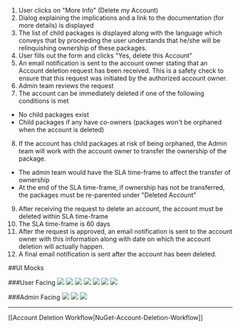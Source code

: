1. User clicks on "More Info" (Delete my Account)
2. Dialog explaining the implications and a link to the documentation (for more details) is displayed
3. The list of child packages is displayed along with the language which conveys that by proceeding the user understands that he/she will be relinquishing ownership of these packages.
4. User fills out the form and clicks "Yes, delete this Account"
5. An email notification is sent to the account owner stating that an Account deletion request has been received. This is a safety check to ensure that this request was initiated by the authorized account owner.
6. Admin team reviews the request
7. The account can be immediately deleted if one of the following conditions is met
 * No child packages exist
 * Child packages if any have co-owners (packages won't be orphaned when the account is deleted)
8. If the account has child packages at risk of being orphaned, the Admin team will work with the account owner to transfer the ownership of the package.
 * The admin team would have the SLA time-frame to affect the transfer of ownership
 * At the end of the SLA time-frame, if ownership has not be transferred, the packages must be re-parented under "Deleted Account"
9. After receiving the request to delete an account, the account must be deleted within SLA time-frame
10. The SLA time-frame is 60 days 
11. After the request is approved, an email notification is sent to the account owner with this information along with date on which the account deletion will actually happen.
12. A final email notification is sent after the account has been deleted.

##UI Mocks

###User Facing
![](https://github.com/NuGet/Home/blob/dev/resources/AccountDeletionWorkflow/Slide2.PNG?raw=true)
![](https://github.com/NuGet/Home/blob/dev/resources/AccountDeletionWorkflow/Slide3.PNG?raw=true)
![](https://github.com/NuGet/Home/blob/dev/resources/AccountDeletionWorkflow/Slide4.PNG?raw=true)
![](https://github.com/NuGet/Home/blob/dev/resources/AccountDeletionWorkflow/Slide5.PNG?raw=true)
![](https://github.com/NuGet/Home/blob/dev/resources/AccountDeletionWorkflow/Slide6.PNG?raw=true)
![](https://github.com/NuGet/Home/blob/dev/resources/AccountDeletionWorkflow/Slide7.PNG?raw=true)
![](https://github.com/NuGet/Home/blob/dev/resources/AccountDeletionWorkflow/Slide8.PNG?raw=true)

###Admin Facing
![](https://github.com/NuGet/Home/blob/dev/resources/AccountDeletionWorkflow/Slide9.1.PNG?raw=true)
![](https://github.com/NuGet/Home/blob/dev/resources/AccountDeletionWorkflow/Slide9.2.PNG?raw=true)
![](https://github.com/NuGet/Home/blob/dev/resources/AccountDeletionWorkflow/Slide11.png?raw=true)

***
[[Account Deletion Workflow|NuGet-Account-Deletion-Workflow]]
 
